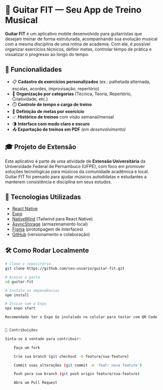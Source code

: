 # 🎸 Guitar FIT — Seu App de Treino Musical

**Guitar FIT** é um aplicativo mobile desenvolvido para guitarristas que desejam treinar de forma estruturada, acompanhando sua evolução musical com a mesma disciplina de uma rotina de academia. Com ele, é possível organizar exercícios técnicos, definir metas, controlar tempo de prática e visualizar o progresso ao longo do tempo.

## 📱 Funcionalidades

- 📋 **Cadastro de exercícios personalizados** (ex.: palhetada alternada, escalas, acordes, improvisação, repertório)
- 🧠 **Organização por categorias** (Técnica, Teoria, Repertório, Criatividade, etc.)
- ⏱️ **Controle de tempo e carga de treino**
- 🎯 **Definição de metas por exercício**
- 📈 **Histórico de treinos** com visão semanal/mensal
- 🌗 **Interface com modo claro e escuro**
- 📤 **Exportação de treinos em PDF** *(em desenvolvimento)*

## 🎓 Projeto de Extensão

Este aplicativo é parte de uma atividade de **Extensão Universitária** da Universidade Federal de Pernambuco (UFPE), com foco em promover soluções tecnológicas para músicos da comunidade acadêmica e local. Guitar FIT foi pensado para ajudar músicos autodidatas e estudantes a manterem consistência e disciplina em seus estudos.

## 🚀 Tecnologias Utilizadas

- [React Native](https://reactnative.dev/)
- [Expo](https://expo.dev/)
- [NativeWind](https://www.nativewind.dev/) (Tailwind para React Native)
- [AsyncStorage](https://react-native-async-storage.github.io/async-storage/) (armazenamento local)
- [Figma](https://www.figma.com/) (prototipagem de interfaces)
- [GitHub](https://github.com/) (versionamento e colaboração)

## 🛠️ Como Rodar Localmente

```bash
# Clone o repositório
git clone https://github.com/seu-usuario/guitar-fit.git

# Acesse a pasta
cd guitar-fit

# Instale as dependências
npm install

# Inicie com o Expo
npx expo start

Recomendado ter o Expo Go instalado no celular para testar com QR Code.


🤝 Contribuições

Sinta-se à vontade para contribuir:

    Faça um fork

    Crie sua branch (git checkout -b feature/sua-feature)

    Commit suas alterações (git commit -m 'feat: nova feature')

    Push para sua branch (git push origin feature/sua-feature)

    Abra um Pull Request
